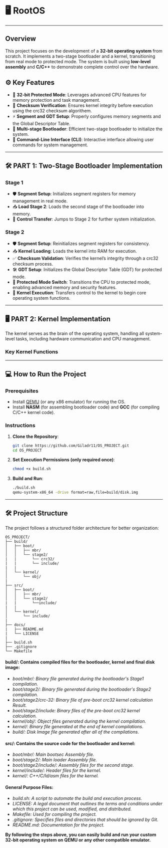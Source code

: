 # 🖥️ **RootOS**

---

## Overview
This project focuses on the development of a **32-bit operating system** from scratch. It implements a two-stage bootloader and a kernel, transitioning from real mode to protected mode. The system is built using **low-level assembly** and **C/C++** to demonstrate complete control over the hardware.

## ⚙️ Key Features
- 🔑 **32-bit Protected Mode**: Leverages advanced CPU features for memory protection and task management.
- 🔄 **Checksum Verification**: Ensures kernel integrity before execution using the crc32 checksum algorithem.
- ⚡ **Segment and GDT Setup**: Properly configures memory segments and the Global Descriptor Table.
- 🚀 **Multi-stage Bootloader**: Efficient two-stage bootloader to initialize the system.
- 💬 **Command-Line Interface (CLI)**: Interactive interface allowing user commands for system management.

---

## 🛠️ **PART 1: Two-Stage Bootloader Implementation**

### **Stage 1**
- 🛡️ **Segment Setup**: Initializes segment registers for memory management in real mode.
- 📥 **Load Stage 2**: Loads the second stage of the bootloader into memory.
- 🚀 **Control Transfer**: Jumps to Stage 2 for further system initialization.

### **Stage 2**
- 🛡️ **Segment Setup**: Reinitializes segment registers for consistency.
- 📥 **Kernel Loading**: Loads the kernel into RAM for execution.
- ✅ **Checksum Validation**: Verifies the kernel’s integrity through a crc32 checksum process.
- 🛠️ **GDT Setup**: Initializes the Global Descriptor Table (GDT) for protected mode.
- 🔐 **Protected Mode Switch**: Transitions the CPU to protected mode, enabling advanced memory and security features.
- 🚀 **Kernel Execution**: Transfers control to the kernel to begin core operating system functions.

---

## 🖥️ **PART 2: Kernel Implementation**

The kernel serves as the brain of the operating system, handling all system-level tasks, including hardware communication and CPU management.

### **Key Kernel Functions**


---

## 💻 **How to Run the Project**

### Prerequisites
- Install [QEMU](https://www.qemu.org/) (or any x86 emulator) for running the OS.
- Install **NASM** (for assembling bootloader code) and **GCC** (for compiling C/C++ kernel code).

### Instructions
1. **Clone the Repository**:
   ```bash
   git clone https://github.com/Giladr11/OS_PROJECT.git
   cd OS_PROJECT

2. **Set Execution Permissions (only required once)**:
    ```bash
    chmod +x build.sh

3.  **Build and Run**:
    ```bash
    ./build.sh
    qemu-system-x86_64 -drive format=raw,file=build/disk.img

---

## 🛠️ **Project Structure**
The project follows a structured folder architecture for better organization:

    OS_PROJECT/
    ├── build/
    │   ├── boot/
    │   │   ├── mbr/
    │   │   └── stage2/
    |   |       └── crc32/
    |   |       └── include/
    |   |
    │   └── kernel/
    │       └── obj/
    |
    ├── src/
    │   ├── boot/
    │   │   ├── mbr/
    │   │   └── stage2/
    |   |       └──include/
    |   |
    │   └── kernel/
    │       └── include/
    |
    ├── docs/
    |   ├── README.md
    |   └── LICENSE
    |
    ├── build.sh
    ├── .gitignore
    └── Makefile

#### **build/: Contains compiled files for the bootloader, kernel and final disk image**:

- *boot/mbr/: Binary file generated during the bootloader's Stage1 compilation.*
- *boot/stage2/: Binary file generated during the bootloader's Stage2 compilation.*
- *boot/stage2/crc-32: Binary file of pre-boot crc32 kernel calculation Result.*
- *boot/stage2/include: Binary files of the pre-boot crc32 kernel calculation.*
- *kernel/obj/: Object files generated during the kernel compilation.*
- *kernel/: Binary file generated at the end of kernel compilations.*
- *build/: Disk Image file generated after all of the compilations.*

#### **src/: Contains the source code for the bootloader and kernel**:

- *boot/mbr/: Main bootsec Assembly file.*
- *boot/stage2/: Main loader Assembly file.*
- *boot/stage2/include/: Assembly files for the second stage.*
- *kernel/include/: Header files for the kernel.*
- *kernel/: C++/C/ld/asm files for the kernel.*

#### **General Purpose Files**:

- *build.sh: A script to automate the build and execution process.*
- *LICENSE: A legal document that outlines the terms and conditions under which this project can be used, modified, and distributed.*
- *Makefile: Used for compiling the project.*
- *.gitignore: Specifies files and directories that should be ignored by Git.*
- *README.md: Documentation for the project.*

**By following the steps above, you can easily build and run your custom 32-bit operating system on QEMU or any other compatible emulator.**